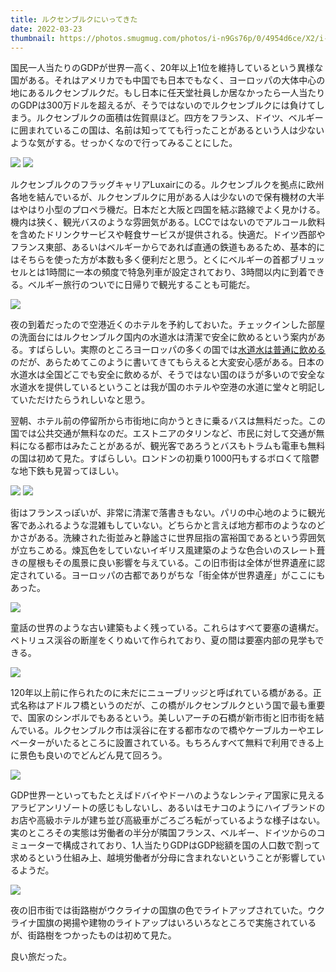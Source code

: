 ```yaml
---
title: ルクセンブルクにいってきた
date: 2022-03-23
thumbnail: https://photos.smugmug.com/photos/i-n9Gs76p/0/4954d6ce/X2/i-n9Gs76p-X2.jpg
---
```


国民一人当たりのGDPが世界一高く、20年以上1位を維持しているという異様な国がある。それはアメリカでも中国でも日本でもなく、ヨーロッパの大体中心の地にあるルクセンブルクだ。もし日本に任天堂社員しか居なかったら一人当たりのGDPは300万ドルを超えるが、そうではないのでルクセンブルクには負けてしまう。ルクセンブルクの面積は佐賀県ほど。四方をフランス、ドイツ、ベルギーに囲まれているこの国は、名前は知ってても行ったことがあるという人は少ないような気がする。せっかくなので行ってみることにした。

![](https://photos.smugmug.com/photos/i-n9tgZ86/0/422d3b22/X2/i-n9tgZ86-X2.jpg)
![](https://photos.smugmug.com/photos/i-T5KjmVh/0/d4402465/X2/i-T5KjmVh-X2.jpg)

ルクセンブルクのフラッグキャリアLuxairにのる。ルクセンブルクを拠点に欧州各地を結んでいるが、ルクセンブルクに用がある人は少ないので保有機材の大半はやはり小型のプロペラ機だ。日本だと大阪と四国を結ぶ路線でよく見かける。機内は狭く、観光バスのような雰囲気がある。LCCではないのでアルコール飲料を含めたドリンクサービスや軽食サービスが提供される。快適だ。ドイツ西部やフランス東部、あるいはベルギーからであれば直通の鉄道もあるため、基本的にはそちらを使った方が本数も多く便利だと思う。とくにベルギーの首都ブリュッセルとは1時間に一本の頻度で特急列車が設定されており、3時間以内に到着できる。ベルギー旅行のついでに日帰りで観光することも可能だ。

![](https://photos.smugmug.com/photos/i-x4bKz4m/0/10f55e6e/X2/i-x4bKz4m-X2.jpg)

夜の到着だったので空港近くのホテルを予約しておいた。チェックインした部屋の洗面台にはルクセンブルク国内の水道水は清潔で安全に飲めるという案内がある。すばらしい。実際のところヨーロッパの多くの国では[水道水は普通に飲める](https://www.iswatersafetodrink.in/map)のだが、あらためてこのように書いてきてもらえると大変安心感がある。日本の水道水は全国どこでも安全に飲めるが、そうではない国のほうが多いので安全な水道水を提供しているということは我が国のホテルや空港の水道に堂々と明記していただけたらうれしいなと思う。

翌朝、ホテル前の停留所から市街地に向かうときに乗るバスは無料だった。この国では公共交通が無料なのだ。エストニアのタリンなど、市民に対して交通が無料になる都市はみたことがあるが、観光客であろうとバスもトラムも電車も無料の国は初めて見た。すばらしい。ロンドンの初乗り1000円もするボロくて陰鬱な地下鉄も見習ってほしい。

![](https://photos.smugmug.com/photos/i-gDsQzx5/0/ed9e1d6a/X2/i-gDsQzx5-X2.jpg)
![](https://photos.smugmug.com/photos/i-Zj2ZhpV/0/0d82864c/X2/i-Zj2ZhpV-X2.jpg)

街はフランスっぽいが、非常に清潔で落書きもない。パリの中心地のように観光客であふれるような混雑もしていない。どちらかと言えば地方都市のようなのどかさがある。洗練された街並みと静謐さに世界屈指の富裕国であるという雰囲気が立ちこめる。煉瓦色をしていないイギリス風建築のような色合いのスレート葺きの屋根もその風景に良い影響を与えている。この旧市街は全体が世界遺産に認定されている。ヨーロッパの古都でありがちな「街全体が世界遺産」がここにもあった。

![](https://photos.smugmug.com/photos/i-2qpTDt6/0/ce3a5e3b/X2/i-2qpTDt6-X2.jpg)

童話の世界のような古い建築もよく残っている。これらはすべて要塞の遺構だ。ペトリュス渓谷の断崖をくりぬいて作られており、夏の間は要塞内部の見学もできる。

![](https://photos.smugmug.com/photos/i-73gLFxL/0/ea45d63b/X2/i-73gLFxL-X2.jpg)

120年以上前に作られたのに未だにニューブリッジと呼ばれている橋がある。正式名称はアドルフ橋というのだが、この橋がルクセンブルクという国で最も重要で、国家のシンボルでもあるという。美しいアーチの石橋が新市街と旧市街を結んでいる。ルクセンブルク市は渓谷に在する都市なので橋やケーブルカーやエレベーターがいたるところに設置されている。もちろんすべて無料で利用できる上に景色も良いのでどんどん見て回ろう。

![](https://photos.smugmug.com/photos/i-n9Gs76p/0/4954d6ce/X2/i-n9Gs76p-X2.jpg)

GDP世界一といってもたとえばドバイやドーハのようなレンティア国家に見えるアラビアンリゾートの感じもしないし、あるいはモナコのようにハイブランドのお店や高級ホテルが建ち並び高級車がごろごろ転がっているような様子はない。実のところその実態は労働者の半分が隣国フランス、ベルギー、ドイツからのコミューターで構成されており、1人当たりGDPはGDP総額を国の人口数で割って求めるという仕組み上、越境労働者が分母に含まれないということが影響しているようだ。

![](https://photos.smugmug.com/photos/i-W5vJQ56/0/603b9017/X2/i-W5vJQ56-X2.jpg)

夜の旧市街では街路樹がウクライナの国旗の色でライトアップされていた。ウクライナ国旗の掲揚や建物のライトアップはいろいろなところで実施されているが、街路樹をつかったものは初めて見た。

良い旅だった。
